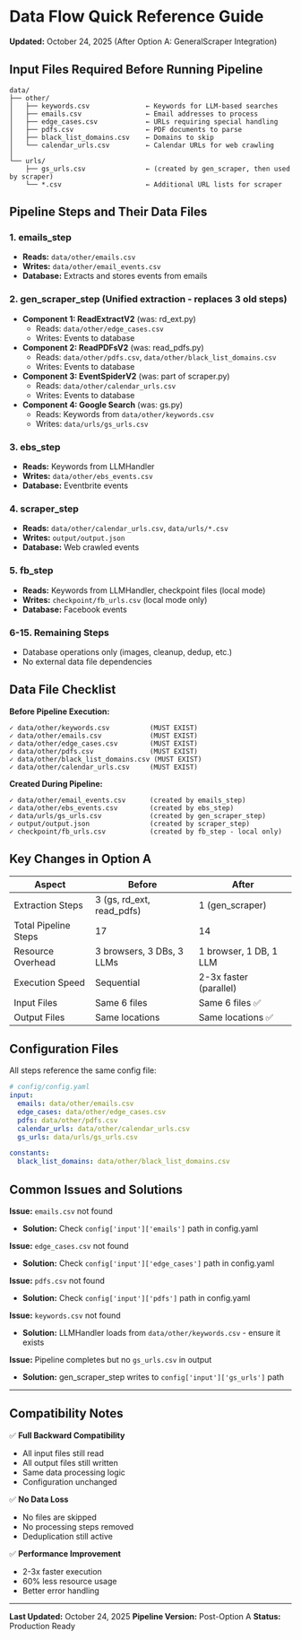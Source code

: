 # Data Flow Quick Reference Guide

**Updated:** October 24, 2025 (After Option A: GeneralScraper Integration)

## Input Files Required Before Running Pipeline

```
data/
├── other/
│   ├── keywords.csv              ← Keywords for LLM-based searches
│   ├── emails.csv                ← Email addresses to process
│   ├── edge_cases.csv            ← URLs requiring special handling
│   ├── pdfs.csv                  ← PDF documents to parse
│   ├── black_list_domains.csv    ← Domains to skip
│   └── calendar_urls.csv         ← Calendar URLs for web crawling
│
└── urls/
    ├── gs_urls.csv               ← (created by gen_scraper, then used by scraper)
    └── *.csv                     ← Additional URL lists for scraper
```

## Pipeline Steps and Their Data Files

### 1. emails_step
- **Reads:** `data/other/emails.csv`
- **Writes:** `data/other/email_events.csv`
- **Database:** Extracts and stores events from emails

### 2. gen_scraper_step (Unified extraction - replaces 3 old steps)
- **Component 1: ReadExtractV2** (was: rd_ext.py)
  - Reads: `data/other/edge_cases.csv`
  - Writes: Events to database
- **Component 2: ReadPDFsV2** (was: read_pdfs.py)
  - Reads: `data/other/pdfs.csv`, `data/other/black_list_domains.csv`
  - Writes: Events to database
- **Component 3: EventSpiderV2** (was: part of scraper.py)
  - Reads: `data/other/calendar_urls.csv`
  - Writes: Events to database
- **Component 4: Google Search** (was: gs.py)
  - Reads: Keywords from `data/other/keywords.csv`
  - Writes: `data/urls/gs_urls.csv`

### 3. ebs_step
- **Reads:** Keywords from LLMHandler
- **Writes:** `data/other/ebs_events.csv`
- **Database:** Eventbrite events

### 4. scraper_step
- **Reads:** `data/other/calendar_urls.csv`, `data/urls/*.csv`
- **Writes:** `output/output.json`
- **Database:** Web crawled events

### 5. fb_step
- **Reads:** Keywords from LLMHandler, checkpoint files (local mode)
- **Writes:** `checkpoint/fb_urls.csv` (local mode only)
- **Database:** Facebook events

### 6-15. Remaining Steps
- Database operations only (images, cleanup, dedup, etc.)
- No external data file dependencies

## Data File Checklist

**Before Pipeline Execution:**
```
✓ data/other/keywords.csv          (MUST EXIST)
✓ data/other/emails.csv            (MUST EXIST)
✓ data/other/edge_cases.csv        (MUST EXIST)
✓ data/other/pdfs.csv              (MUST EXIST)
✓ data/other/black_list_domains.csv (MUST EXIST)
✓ data/other/calendar_urls.csv     (MUST EXIST)
```

**Created During Pipeline:**
```
✓ data/other/email_events.csv      (created by emails_step)
✓ data/other/ebs_events.csv        (created by ebs_step)
✓ data/urls/gs_urls.csv            (created by gen_scraper_step)
✓ output/output.json               (created by scraper_step)
✓ checkpoint/fb_urls.csv           (created by fb_step - local only)
```

## Key Changes in Option A

| Aspect | Before | After |
|--------|--------|-------|
| Extraction Steps | 3 (gs, rd_ext, read_pdfs) | 1 (gen_scraper) |
| Total Pipeline Steps | 17 | 14 |
| Resource Overhead | 3 browsers, 3 DBs, 3 LLMs | 1 browser, 1 DB, 1 LLM |
| Execution Speed | Sequential | 2-3x faster (parallel) |
| Input Files | Same 6 files | Same 6 files ✅ |
| Output Files | Same locations | Same locations ✅ |

## Configuration Files

All steps reference the same config file:
```yaml
# config/config.yaml
input:
  emails: data/other/emails.csv
  edge_cases: data/other/edge_cases.csv
  pdfs: data/other/pdfs.csv
  calendar_urls: data/other/calendar_urls.csv
  gs_urls: data/urls/gs_urls.csv

constants:
  black_list_domains: data/other/black_list_domains.csv
```

## Common Issues and Solutions

**Issue:** `emails.csv` not found
- **Solution:** Check `config['input']['emails']` path in config.yaml

**Issue:** `edge_cases.csv` not found
- **Solution:** Check `config['input']['edge_cases']` path in config.yaml

**Issue:** `pdfs.csv` not found
- **Solution:** Check `config['input']['pdfs']` path in config.yaml

**Issue:** `keywords.csv` not found
- **Solution:** LLMHandler loads from `data/other/keywords.csv` - ensure it exists

**Issue:** Pipeline completes but no `gs_urls.csv` in output
- **Solution:** gen_scraper_step writes to `config['input']['gs_urls']` path

---

## Compatibility Notes

✅ **Full Backward Compatibility**
- All input files still read
- All output files still written
- Same data processing logic
- Configuration unchanged

✅ **No Data Loss**
- No files are skipped
- No processing steps removed
- Deduplication still active

✅ **Performance Improvement**
- 2-3x faster execution
- 60% less resource usage
- Better error handling

---

**Last Updated:** October 24, 2025
**Pipeline Version:** Post-Option A
**Status:** Production Ready
